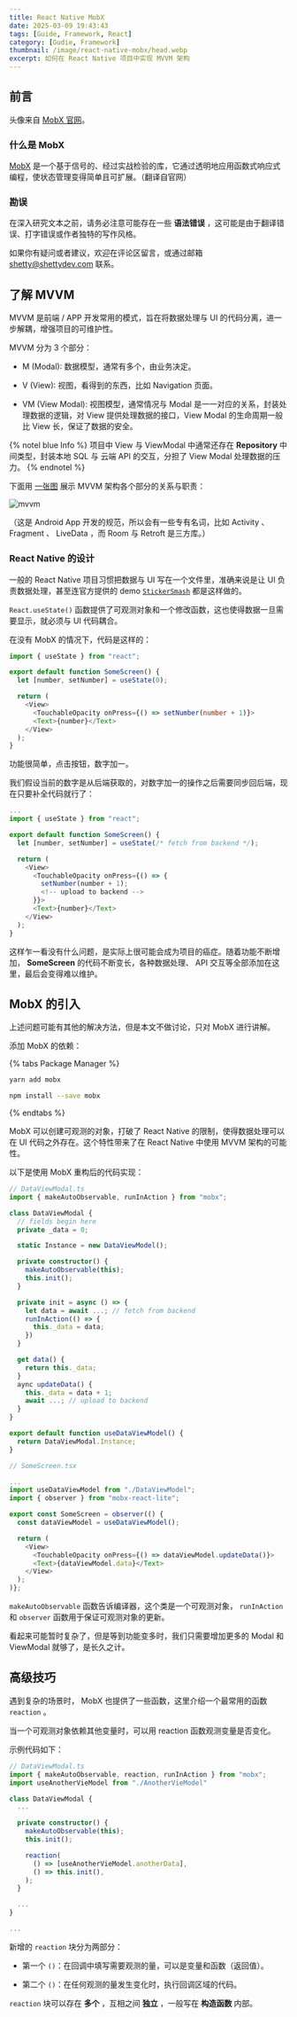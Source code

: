 ```yaml
---
title: React Native MobX
date: 2025-03-09 19:43:43
tags: [Guide, Framework, React]
category: [Gudie, Framework]
thumbnail: /image/react-native-mobx/head.webp
excerpt: 如何在 React Native 项目中实现 MVVM 架构
---
```


## 前言

头像来自 [MobX 官网](https://mobx.js.org)。

### 什么是 MobX

[MobX](https://mobx.js.org) 是一个基于信号的、经过实战检验的库，它通过透明地应用函数式响应式编程，使状态管理变得简单且可扩展。（翻译自官网）

### 勘误

在深入研究文本之前，请务必注意可能存在一些 **语法错误** ，这可能是由于翻译错误、打字错误或作者独特的写作风格。

如果你有疑问或者建议，欢迎在评论区留言，或通过邮箱 shetty@shettydev.com 联系。

## 了解 MVVM

MVVM 是前端 / APP 开发常用的模式，旨在将数据处理与 UI 的代码分离，进一步解耦，增强项目的可维护性。

MVVM 分为 3 个部分：

- M (Modal): 数据模型，通常有多个，由业务决定。

- V (View): 视图，看得到的东西，比如 Navigation 页面。

- VM (View Modal): 视图模型，通常情况与 Modal 是一一对应的关系，封装处理数据的逻辑，对 View 提供处理数据的接口，View Modal 的生命周期一般比 View 长，保证了数据的安全。

{% notel blue Info %}
项目中 View 与 ViewModal 中通常还存在 **Repository** 中间类型，封装本地 SQL 与 云端 API 的交互，分担了 View Modal 处理数据的压力。
{% endnotel %}

下面用 [一张图](https://stackoverflow.com/questions/55316650/android-mvvm-update-viewmodel-when-data-changes) 展示 MVVM 架构各个部分的关系与职责：

![mvvm](mvvm.webp)

（这是 Android App 开发的规范，所以会有一些专有名词，比如 Activity 、 Fragment 、 LiveData ，而 Room 与 Retroft 是三方库。）

### React Native 的设计

一般的 React Native 项目习惯把数据与 UI 写在一个文件里，准确来说是让 UI 负责数据处理，甚至连官方提供的 demo [`StickerSmash`](https://docs.expo.dev/tutorial/create-your-first-app) 都是这样做的。

`React.useState()` 函数提供了可观测对象和一个修改函数，这也使得数据一旦需要显示，就必须与 UI 代码耦合。

在没有 MobX 的情况下，代码是这样的：

```typescript
import { useState } from "react";

export default function SomeScreen() {
  let [number, setNumber] = useState(0);

  return (
    <View>
      <TouchableOpacity onPress={() => setNumber(number + 1)}>
      <Text>{number}</Text>
    </View>
  );
}
```

功能很简单，点击按钮，数字加一。

我们假设当前的数字是从后端获取的，对数字加一的操作之后需要同步回后端，现在只要补全代码就行了：

```typescript
...
import { useState } from "react";

export default function SomeScreen() {
  let [number, setNumber] = useState(/* fetch from backend */);

  return (
    <View>
      <TouchableOpacity onPress={() => {
        setNumber(number + 1);
        <!-- upload to backend -->
      }}>
      <Text>{number}</Text>
    </View>
  );
}
```

这样乍一看没有什么问题，是实际上很可能会成为项目的癌症。随着功能不断增加， **SomeScreen** 的代码不断变长，各种数据处理、 API 交互等全部添加在这里，最后会变得难以维护。

## MobX 的引入

上述问题可能有其他的解决方法，但是本文不做讨论，只对 MobX 进行讲解。

添加 MobX 的依赖：

{% tabs Package Manager %}
<!-- tab yarn -->
```bash
yarn add mobx
```
<!-- endtab -->

<!-- tab npm -->
```bash
npm install --save mobx
```
<!-- endtab -->
{% endtabs %}

MobX 可以创建可观测的对象，打破了 React Native 的限制，使得数据处理可以在 UI 代码之外存在。这个特性带来了在 React Native 中使用 MVVM 架构的可能性。

以下是使用 MobX 重构后的代码实现：

```typescript
// DataViewModal.ts
import { makeAutoObservable, runInAction } from "mobx";

class DataViewModal {
  // fields begin here
  private _data = 0;

  static Instance = new DataViewModel();

  private constructor() {
    makeAutoObservable(this);
    this.init();
  }

  private init = async () => {
    let data = await ...; // fetch from backend
    runInAction(() => {
      this._data = data;
    })
  }

  get data() {
    return this._data;
  }
  aync updateData() {
    this._data = data + 1;
    await ...; // upload to backend
  }
}

export default function useDataViewModel() {
  return DataViewModal.Instance;
}
```

```typescript
// SomeScreen.tsx

...
import useDataViewModel from "./DataViewModel";
import { observer } from "mobx-react-lite";

export const SomeScreen = observer(() {
  const dataViewModel = useDataViewModel();

  return (
    <View>
      <TouchableOpacity onPress={() => dataViewModel.updateData()}>
      <Text>{dataViewModel.data}</Text>
    </View>
  );
)};
```

`makeAutoObservable` 函数告诉编译器，这个类是一个可观测对象， `runInAction` 和 `observer` 函数用于保证可观测对象的更新。

看起来可能暂时复杂了，但是等到功能变多时，我们只需要增加更多的 Modal 和 ViewModal 就够了，是长久之计。

## 高级技巧

遇到复杂的场景时， MobX 也提供了一些函数，这里介绍一个最常用的函数 `reaction` 。

当一个可观测对象依赖其他变量时，可以用 reaction 函数观测变量是否变化。

示例代码如下：

```typescript
// DataViewModal.ts
import { makeAutoObservable, reaction, runInAction } from "mobx";
import useAnotherVieModel from "./AnotherVieModel"

class DataViewModal {
  ...

  private constructor() {
    makeAutoObservable(this);
    this.init();

    reaction(
      () => [useAnotherVieModel.anotherData],
      () => this.init(),
    );
  }

  ...
}

...
```

新增的 `reaction` 块分为两部分：

- 第一个 `()`：在回调中填写需要观测的量，可以是变量和函数（返回值）。

- 第二个 `()`：在任何观测的量发生变化时，执行回调区域的代码。

`reaction` 块可以存在 **多个** ，互相之间 **独立** ，一般写在 **构造函数** 内部。
